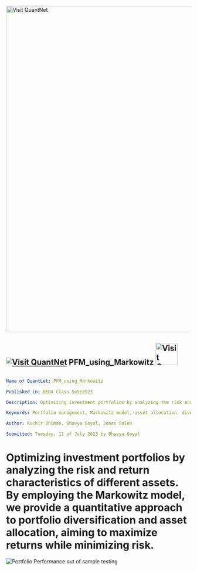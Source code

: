 [<img src="https://github.com/QuantLet/Styleguide-and-FAQ/blob/master/pictures/banner.png" width="888" alt="Visit QuantNet">](http://quantlet.de/)

## [<img src="https://github.com/QuantLet/Styleguide-and-FAQ/blob/master/pictures/qloqo.png" alt="Visit QuantNet">](http://quantlet.de/) **PFM_using_Markowitz** [<img src="https://github.com/QuantLet/Styleguide-and-FAQ/blob/master/pictures/QN2.png" width="60" alt="Visit QuantNet 2.0">](http://quantlet.de/)

```yaml

Name of QuantLet: PFM_using_Markowitz

Published in: DEDA Class SoSe2023

Description: Optimizing investment portfolios by analyzing the risk and return characteristics of different assets. By employing the Markowitz model, we provide a quantitative approach to portfolio diversification and asset allocation, aiming to maximize returns while minimizing risk.

Keywords: Portfolio management, Markowitz model, asset allocation, diversification, risk-return analysis, investment optimization

Author: Ruchir Dhiman, Bhavya Goyal, Jonas Saleh

Submitted: Tuesday, 11 of July 2023 by Bhavya Goyal

```

# Optimizing investment portfolios by analyzing the risk and return characteristics of different assets. By employing the Markowitz model, we provide a quantitative approach to portfolio diversification and asset allocation, aiming to maximize returns while minimizing risk.

![Portfolio Performance out of sample testing](./charts/n_posts_comments.png)


